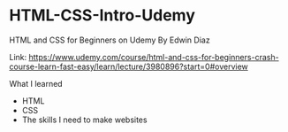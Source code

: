 # HTML-CSS-Intro-Udemy
HTML and CSS for Beginners on Udemy
By Edwin Diaz

Link: https://www.udemy.com/course/html-and-css-for-beginners-crash-course-learn-fast-easy/learn/lecture/3980896?start=0#overview

What I learned
- HTML
- CSS
- The skills I need to make websites
